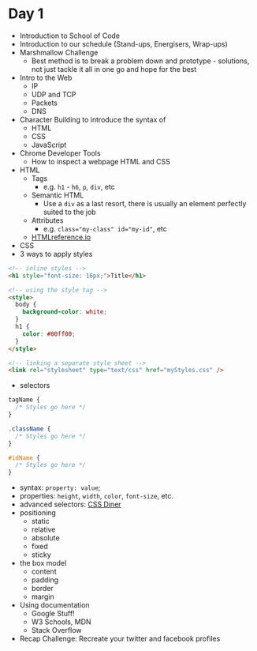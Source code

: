 # Day 1

- Introduction to School of Code
- Introduction to our schedule (Stand-ups, Energisers, Wrap-ups)
- Marshmallow Challenge
  - Best method is to break a problem down and prototype - solutions, not just tackle it all in one go and hope for the best
- Intro to the Web
  - IP
  - UDP and TCP
  - Packets
  - DNS
- Character Building to introduce the syntax of
  - HTML
  - CSS
  - JavaScript
- Chrome Developer Tools
  - How to inspect a webpage HTML and CSS
- HTML
  - Tags
    - e.g. `h1` - `h6`, `p`, `div`, etc
  - Semantic HTML
    - Use a `div` as a last resort, there is usually an element perfectly suited to the job
  - Attributes
    - e.g. `class="my-class" id="my-id"`, etc
  - [HTMLreference.io](https://htmlreference.io/)
- CSS
- 3 ways to apply styles

```html
<!-- inline styles -->
<h1 style="font-size: 16px;">Title</h1>

<!-- using the style tag -->
<style>
  body {
    background-color: white;
  }
  h1 {
    color: #00ff00;
  }
</style>

<!-- linking a separate style sheet -->
<link rel="stylesheet" type="text/css" href="myStyles.css" />
```

- selectors

```css
tagName {
  /* Styles go here */
}

.className {
  /* Styles go here */
}

#idName {
  /* Styles go here */
}
```

- syntax: `property: value`;
- properties: `height`, `width`, `color`, `font-size`, etc.
- advanced selectors: [CSS Diner](https://flukeout.github.io/)
- positioning
  - static
  - relative
  - absolute
  - fixed
  - sticky
- the box model
  - content
  - padding
  - border
  - margin
- Using documentation
  - Google Stuff!
  - W3 Schools, MDN
  - Stack Overflow
- Recap Challenge: Recreate your twitter and facebook profiles
